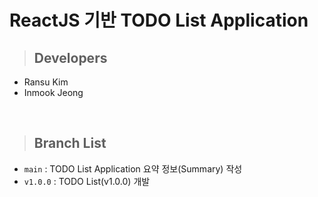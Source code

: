 # ReactJS 기반 TODO List Application

> ## Developers

- Ransu Kim
- Inmook Jeong

<br/>

> ## Branch List

- `main` : TODO List Application 요약 정보(Summary) 작성
- `v1.0.0` : TODO List(v1.0.0) 개발
